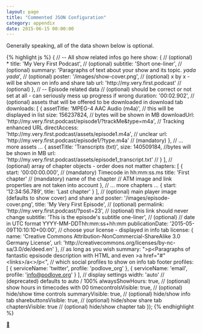 ```yaml
---
layout: page
title: "Commented JSON Configuration"
category: appendix
date: 2015-06-15 00:00:00
---
```


Generally speaking, all of the data shown below is optional.

{% highlight js %}
{
    // -- All show related infos go here
    show: { // (optional) *
      title: 'My Very First Podcast', // (optional)
      subtitle: 'Short one-liner', // (optional)
      summary: 'Paragraphs of text about your show and its topic. *yada yada*', // (optional)
      poster: '/images/show-cover.png', // (optional) x by x - will be shown on info and share tab
      url: 'http:\/\/my.very.first.podcast' // (optional)
    },
    // -- Episode related data
    // (optional) should be correct or not set at all - can seriously mess up progress if wrong
    duration: '00:02.902',
    // (optional) assets that will be offered to be downloaded in download tab
    downloads: [
      {
        assetTitle: 'MPEG-4 AAC Audio (m4a)', // this will be displayed in list
        size: 156237824, // bytes will be shown in MB
        downloadUrl: 'http:\/\/my.very.first.podcast\/episode1\/?trackMe&type=m4a', // Tracking enhanced URL
        directAccess: 'http:\/\/my.very.first.podcast\/assets\/episode1.m4a', // unclear
        url: 'http:\/\/my.very.first.podcast\/episode1\/?type.m4a' // (mandatory)
      },
      // ... more assets ...
      {
        assetTitle: 'Transcripts (txt)',
        size: 140509184, //bytes will be shown in MB
        url: 'http:\/\/my.very.first.podcast\/assets\/episode1_transcript.txt' //
      }
    ],
    // (optional) array of chapter objects - order does not matter
    chapters: [
      {
        start: '00:00:00.000', // (mandatory) Timecode in hh:mm:ss.ms
        title: 'First chapter' // (mandatory) name of the chapter
        // ATM image and link properties are not taken into account
      },
      // ... more chapters ...
      {
        start: '12:34:56.789',
        title: 'Last chapter'
      }
    ],
    // (optional) main player image (defaults to show cover) and share and
    poster: '/images/episode-cover.png',
    title: 'My Very First Episode', // (optional)
    permalink: 'http:\/\/my.very.first.podcast\/?post=23', // (optional) this link should never change
    subtitle: 'This is the episode\'s subtitle one-liner', // (optional)
    // date in UTC format  YYYY-MM-DDThh:mm:ss+hh:mm
    publicationDate: '2015-05-09T10:10:10+00:00',
    // choose your license - displayed in info tab
    license: {
      name: 'Creative Commons Attribution-NonCommercial-ShareAlike 3.0 Germany License',
      url: 'http:\/\/creativecommons.org\/licenses\/by-nc-sa\/3.0\/de\/deed.en'
    },
    // as long as you wish
    summary: "&gt;p&lt;Paragraphs of fantastic epsisode description with HTML and even &gt;a href="#"&lt;links&gt;/a&lt;&gt;/p&lt;",
    // which social profiles to show on info tab footer
    profiles: [
      {
          serviceName: 'twitter',
          profile: 'podlove_org'
      },
      {
          serviceName: 'email',
          profile: 'info@podlove.org'
      }
    ],
    // display settings
    width: 'auto' // (deprecated) defaults to auto / 100%
    alwaysShowHours: true, // (optional) show hours in timecodes with 00
    timecontrolsVisible: true, // (optional) hide/show time controls
    summaryVisible: true, // (optional) hide/show info tab
    sharebuttonsVisible: true, // (optional) hide/show share tab
    chaptersVisible: true // (optional) hide/show chapter tab
});
{% endhighlight %}

<div>
  <div class="right up-to-top"> <a class="icon pwp-arrow-up" href="#top"></a></div>
</div>
